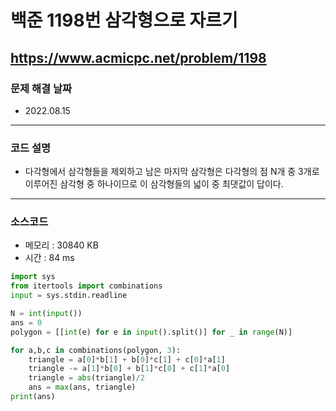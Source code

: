 # 백준 1198번 삼각형으로 자르기
https://www.acmicpc.net/problem/1198
---

### 문제 해결 날짜
- 2022.08.15
---

### 코드 설명
- 다각형에서 삼각형들을 제외하고 남은 마지막 삼각형은 다각형의 점 N개 중 3개로 이루어진 삼각형 중 하나이므로 이 삼각형들의 넓이 중 최댓값이 답이다.
---

### 소스코드
- 메모리 : 30840 KB
- 시간 : 84 ms
```Python
import sys
from itertools import combinations
input = sys.stdin.readline

N = int(input())
ans = 0
polygon = [[int(e) for e in input().split()] for _ in range(N)]

for a,b,c in combinations(polygon, 3):
    triangle = a[0]*b[1] + b[0]*c[1] + c[0]*a[1]
    triangle -= a[1]*b[0] + b[1]*c[0] + c[1]*a[0]
    triangle = abs(triangle)/2
    ans = max(ans, triangle)
print(ans)
```